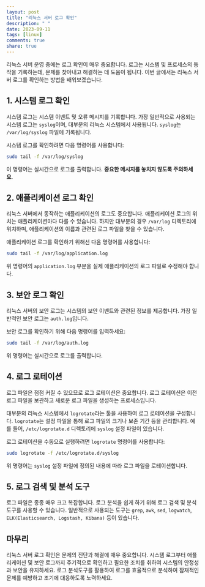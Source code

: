 ```yaml
---
layout: post
title: "리눅스 서버 로그 확인"
description: " "
date: 2023-09-11
tags: [linux]
comments: true
share: true
---
```


리눅스 서버 운영 중에는 로그 확인이 매우 중요합니다. 로그는 시스템 및 프로세스의 동작을 기록하는데, 문제를 찾아내고 해결하는 데 도움이 됩니다. 이번 글에서는 리눅스 서버 로그를 확인하는 방법을 배워보겠습니다.

## 1. 시스템 로그 확인

시스템 로그는 시스템 이벤트 및 오류 메시지를 기록합니다. 가장 일반적으로 사용되는 시스템 로그는 `syslog`이며, 대부분의 리눅스 시스템에서 사용됩니다. `syslog`는 `/var/log/syslog` 파일에 기록됩니다.

시스템 로그를 확인하려면 다음 명령어를 사용합니다:

```bash
sudo tail -f /var/log/syslog
```

이 명령어는 실시간으로 로그를 출력합니다. **중요한 메시지를 놓치지 않도록 주의하세요**.

## 2. 애플리케이션 로그 확인

리눅스 서버에서 동작하는 애플리케이션의 로그도 중요합니다. 애플리케이션 로그의 위치는 애플리케이션마다 다를 수 있습니다. 하지만 대부분의 경우 `/var/log` 디렉토리에 위치하며, 애플리케이션의 이름과 관련된 로그 파일을 찾을 수 있습니다.

애플리케이션 로그를 확인하기 위해선 다음 명령어를 사용합니다:

```bash
sudo tail -f /var/log/application.log
```

위 명령어의 `application.log` 부분을 실제 애플리케이션의 로그 파일로 수정해야 합니다.

## 3. 보안 로그 확인

리눅스 서버의 보안 로그는 시스템의 보안 이벤트와 관련된 정보를 제공합니다. 가장 일반적인 보안 로그는 `auth.log`입니다.

보안 로그를 확인하기 위해 다음 명령어를 입력하세요:

```bash
sudo tail -f /var/log/auth.log
```

위 명령어는 실시간으로 로그를 출력합니다.

## 4. 로그 로테이션

로그 파일은 점점 커질 수 있으므로 로그 로테이션은 중요합니다. 로그 로테이션은 이전 로그 파일을 보관하고 새로운 로그 파일을 생성하는 프로세스입니다.

대부분의 리눅스 시스템에서 `logrotate`라는 툴을 사용하여 로그 로테이션을 구성합니다. `logrotate`는 설정 파일을 통해 로그 파일의 크기나 보존 기간 등을 관리합니다. 예를 들어, `/etc/logrotate.d` 디렉토리에 `syslog` 설정 파일이 있습니다.

로그 로테이션을 수동으로 실행하려면 `logrotate` 명령어를 사용합니다:

```bash
sudo logrotate -f /etc/logrotate.d/syslog
```

위 명령어는 `syslog` 설정 파일에 정의된 내용에 따라 로그 파일을 로테이션합니다.

## 5. 로그 검색 및 분석 도구

로그 파일은 종종 매우 크고 복잡합니다. 로그 분석을 쉽게 하기 위해 로그 검색 및 분석 도구를 사용할 수 있습니다. 일반적으로 사용되는 도구는 `grep`, `awk`, `sed`, `logwatch`, `ELK(Elasticsearch, Logstash, Kibana)` 등이 있습니다.

## 마무리

리눅스 서버 로그 확인은 문제의 진단과 해결에 매우 중요합니다. 시스템 로그부터 애플리케이션 및 보안 로그까지 주기적으로 확인하고 필요한 조치를 취하여 시스템의 안정성과 보안을 유지하세요. 로그 분석도구를 활용하여 로그를 효율적으로 분석하여 잠재적인 문제를 예방하고 조기에 대응하도록 노력하세요.
